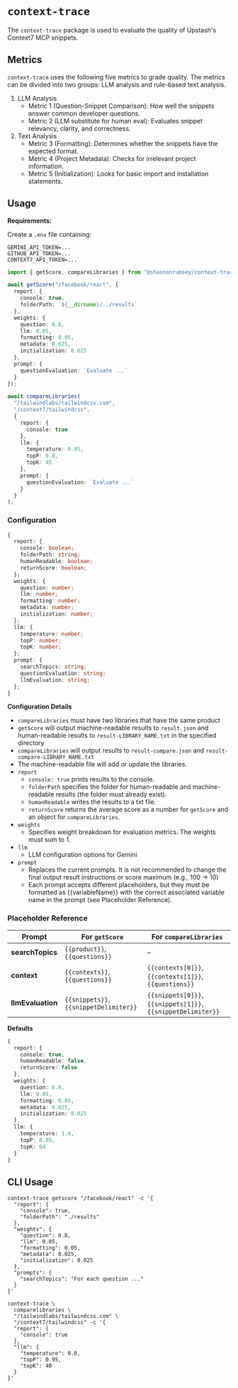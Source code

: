 # `context-trace`

The `context-trace` package is used to evaluate the quality of Upstash's Context7 MCP snippets.

## Metrics
`context-trace` uses the following five metrics to grade quality. The metrics can be divided into two groups: LLM analysis and rule-based text analysis.
1. LLM Analysis
    * Metric 1 (Question-Snippet Comparison): How well the snippets answer common developer questions.
    * Metric 2 (LLM substitute for human eval): Evaluates snippet relevancy, clarity, and correctness. 
2. Text Analysis
    * Metric 3 (Formatting): Determines whether the snippets have the expected format. 
    * Metric 4 (Project Metadata): Checks for irrelevant project information.
    * Metric 5 (Initialization): Looks for basic import and installation statements.

## Usage
**Requirements:** 

Create a `.env` file containing:
```text
GEMINI_API_TOKEN=...
GITHUB_API_TOKEN=...
CONTEXT7_API_TOKEN=...
```

```typescript
import { getScore, compareLibraries } from "@shannonrumsey/context-trace";

await getScore("/facebook/react", { 
  report: {
    console: true,
    folderPath: `${__dirname}/../results`
  },
  weights: {
    question: 0.8,
    llm: 0.05,
    formatting: 0.05,
    metadata: 0.025,
    initialization: 0.025
  },
  prompt: {
    questionEvaluation: `Evaluate ...`
  }
});

await compareLibraries(
  "/tailwindlabs/tailwindcss.com",
  "/context7/tailwindcss",
  {
    report: {
      console: true
    },
    llm: {
      temperature: 0.95,
      topP: 0.8,
      topK: 45
    },
    prompt: {   
      questionEvaluation: `Evaluate ...`
    }
  }
);
```

### Configuration
```typescript
{
  report: {
    console: boolean;
    folderPath: string;
    humanReadable: boolean;
    returnScore: boolean;
  };
  weights: {
    question: number;
    llm: number;
    formatting: number;
    metadata: number;
    initialization: number;
  };
  llm: {
    temperature: number;
    topP: number;
    topK: number;
  };
  prompt: {
    searchTopics: string;
    questionEvaluation: string;
    llmEvaluation: string;
  };
}
```

**Configuration Details**
* `compareLibraries` must have two libraries that have the same product
* `getScore` will output machine-readable results to `result.json` and human-readable results to `result-LIBRARY_NAME.txt` in the specified directory
* `compareLibraries` will output results to `result-compare.json` and `result-compare-LIBRARY_NAME.txt`
* The machine-readable file will add or update the libraries.
* `report`
    * `console: true` prints results to the console.
    * `folderPath` specifies the folder for human-readable and machine-readable results (the folder must already exist).
    * `humanReadable` writes the results to a txt file.
    * `returnScore` returns the average score as a number for `getScore` and an object for `compareLibraries`.
* `weights`
    * Specifies weight breakdown for evaluation metrics. The weights must sum to 1.
* `llm`
    * LLM configuration options for Gemini
* `prompt`
    * Replaces the current prompts. It is not recommended to change the final output result instructions or score maximum (e.g., 100 -> 10)
    * Each prompt accepts different placeholders, but they must be formatted as {{variableName}} with the correct associated variable name in the prompt (see Placeholder Reference).

### Placeholder Reference
| Prompt         | For `getScore`                                    | For `compareLibraries`                                                                 |
|---------------|---------------------------------------------------|----------------------------------------------------------------------------------------|
| **searchTopics**  | `{{product}}`, `{{questions}}`                    | –                                                                                      |
| **context**       | `{{contexts}}`, `{{questions}}`                   | `{{contexts[0]}}`, `{{contexts[1]}}`, `{{questions}}`                                  |
| **llmEvaluation** | `{{snippets}}`, `{{snippetDelimiter}}`            | `{{snippets[0]}}`, `{{snippets[1]}}`, `{{snippetDelimiter}}`                           |

**Defaults**
```typescript
{
  report: {
    console: true,
    humanReadable: false,
    returnScore: false
  },
  weights: {
    question: 0.8,
    llm: 0.05,
    formatting: 0.05,
    metadata: 0.025,
    initialization: 0.025
  },
  llm: {
    temperature: 1.0,
    topP: 0.95,
    topK: 64
  }
}

```

## CLI Usage

```shell
context-trace getscore "/facebook/react" -c '{
  "report": {
    "console": true,
    "folderPath": "./results"
  },
  "weights": {
    "question": 0.8,
    "llm": 0.05,
    "formatting": 0.05,
    "metadata": 0.025,
    "initialization": 0.025
  },
  "prompts": {
    "searchTopics": "For each question ..."
  }
}'

context-trace \ 
  comparelibraries \ 
  "/tailwindlabs/tailwindcss.com" \ 
  "/context7/tailwindcss" -c '{
  "report": {
    "console": true
  },
  "llm": {
    "temperature": 0.0,
    "topP": 0.95,
    "topK": 40
  }
}'
```
